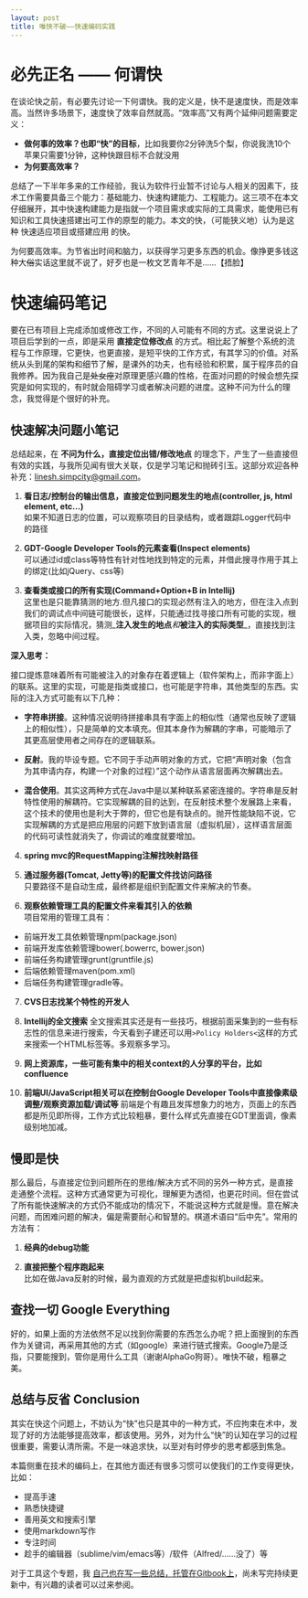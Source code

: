 ```yaml
---
layout: post
title: 唯快不破——快速编码实践
---
```


# 必先正名 —— 何谓快

在谈论快之前，有必要先讨论一下何谓快。我的定义是，快不是速度快，而是效率高。当然许多场景下，速度快了效率自然就高。“效率高”又有两个延伸问题需要定义：

* **做何事的效率？也即“快”的目标**，比如我要你2分钟洗5个梨，你说我洗10个苹果只需要1分钟，这种快跟目标不合就没用
* **为何要高效率？**

总结了一下半年多来的工作经验，我认为软件行业暂不讨论与人相关的因素下，技术工作需要具备三个能力：基础能力、快速构建能力、工程能力。这三项不在本文仔细展开，其中快速构建能力是指就一个项目需求或实际的工具需求，能使用已有知识和工具快速搭建出可工作的原型的能力。本文的快，（可能狭义地）认为是这种 快速适应项目或搭建应用 的快。

为何要高效率。为节省出时间和脑力，以获得学习更多东西的机会。像挣更多钱这种大~~俗~~实话这里就不说了，好歹也是一枚文艺青年不是……【捂脸】

# 快速编码笔记

要在已有项目上完成添加或修改工作，不同的人可能有不同的方式。这里说说上了项目后学到的一点，即是采用 **直接定位修改点** 的方式。相比起了解整个系统的流程与工作原理，它更快，也更直接，是短平快的工作方式，有其学习的价值。对系统从头到尾的架构和细节了解，是课外的功夫，也有经验和积累，属于程序员的自我修养。因为我自己是~~处女座~~对原理更感兴趣的性格，在面对问题的时候会想先探究是如何实现的，有时就会阻碍学习或者解决问题的进度。这种不问为什么的理念，我觉得是个很好的补充。

## 快速解决问题小笔记

总结起来，在 **不问为什么，直接定位出错/修改地点** 的理念下，产生了一些直接但有效的实践，与我所见闻有很大关联，仅是学习笔记和抛砖引玉。这部分欢迎各种补充：linesh.simpcity@gmail.com。

1. **看日志/控制台的输出信息，直接定位到问题发生的地点(controller, js, html element, etc...)**  
  如果不知道日志的位置，可以观察项目的目录结构，或者跟踪Logger代码中的路径

2. **GDT-Google Developer Tools的元素查看(Inspect elements)**  
  可以通过id或class等特性有针对性地找到特定的元素，并借此搜寻作用于其上的绑定(比如jQuery、css等)

3. **查看类或接口的所有实现(Command+Option+B in Intellij)**  
  这里也是只能靠猜测的地方.但凡接口的实现必然有注入的地方，但在注入点到我们的调试点中间链可能很长，这样，只能通过找寻接口所有可能的实现，根据项目的实际情况，猜测_**注入发生的地点**_和_**被注入的实际类型**_，直接找到注入类，忽略中间过程。

  **深入思考：**

  接口提炼意味着所有可能被注入的对象存在着逻辑上（软件架构上，而非字面上）的联系。这里的实现，可能是指类或接口，也可能是字符串，其他类型的东西。实际的注入方式可能有以下几种：
  * **字符串拼接**。这种情况说明待拼接串具有字面上的相似性（通常也反映了逻辑上的相似性），只是简单的文本填充。但其本身作为解耦的字串，可能暗示了其更高层使用者之间存在的逻辑联系。

  * **反射**。我的毕设专题。它不同于手动声明对象的方式，它把“声明对象（包含为其申请内存，构建一个对象的过程）”这个动作从语言层面再次解耦出去。

  * **混合使用**。其实这两种方式在Java中是以某种联系紧密连接的。字符串是反射特性使用的解耦符。它实现解耦的目的达到，在反射技术整个发展路上来看，这个技术的使用也是利大于弊的，但它也是有缺点的。抛开性能缺陷不说，它实现解耦的方式是把应用层的问题下放到语言层（虚拟机层），这样语言层面的代码可读性就消失了，你调试的难度就要增加。

4. **spring mvc的RequestMapping注解找映射路径**

5. **通过服务器(Tomcat, Jetty等)的配置文件找访问路径**  
  只要路径不是自动生成，最终都是组织到配置文件来解决的节奏。

6. **观察依赖管理工具的配置文件来看其引入的依赖**  
  项目常用的管理工具有：
  * 前端开发工具依赖管理npm(package.json)
  * 前端开发库依赖管理bower(.bowerrc, bower.json)
  * 前端任务构建管理grunt(gruntfile.js)
  * 后端依赖管理maven(pom.xml)
  * 后端任务构建管理gradle等。

7. **CVS日志找某个特性的开发人**

8. **Intellij的全文搜索**
  全文搜索其实还是有一些技巧，根据前面采集到的一些有标志性的信息来进行搜索，今天看到子建还可以用`>Policy Holders<`这样的方式来搜索一个HTML标签等。多观察多学习。

9. **网上资源库，一些可能有集中的相关context的人分享的平台，比如confluence**

10. **前端UI/JavaScript相关可以在控制台Google Developer Tools中直接像素级调整/观察资源加载/调试等**
  前端是个有趣且发挥想象力的地方，页面上的东西都是所见即所得，工作方式比较粗暴，要什么样式先直接在GDT里面调，像素级别地加减。

## 慢即是快

那么最后，与直接定位到问题所在的思维/解决方式不同的另外一种方式，是直接走通整个流程。这种方式通常更为可视化，理解更为透彻，也更花时间。但在尝试了所有能快速解决的方式仍不能成功的情况下，不能说这种方式就是慢。意在解决问题，而困难问题的解决，偏是需要耐心和智慧的。棋道术语曰“后中先”。常用的方法有：

1. **经典的debug功能**

2. **直接把整个程序跑起来**  
  比如在做Java反射的时候，最为直观的方式就是把虚拟机build起来。

## 查找一切 Google Everything 
好的，如果上面的方法依然不足以找到你需要的东西怎么办呢？把上面搜到的东西作为关键词，再采用其他的方式（如google）来进行链式搜索。Google乃是泛指，只要能搜到，管你是用什么工具（谢谢AlphaGo狗哥）。唯快不破，粗暴之美。

## 总结与反省 Conclusion

其实在快这个问题上，不妨认为“快”也只是其中的一种方式，不应拘束在术中，发现了好的方法能够提高效率，都该使用。另外，对为什么“快”的认知在学习的过程很重要，需要认清所需。不是一味追求快，以至对有时停步的思考都感到焦急。

本篇侧重在技术的编码上，在其他方面还有很多习惯可以使我们的工作变得更快，比如：

* 提高手速
* 熟悉快捷键
* 善用英文和搜索引擎
* 使用markdown写作
* 专注时间
* 趁手的编辑器（sublime/vim/emacs等）/软件（Alfred/……没了）等

对于工具这个专题，我 [自己也在写一些总结，托管在Gitbook上](https://www.gitbook.com/book/linesh/gitbook-elegant-mac-tools-system-closure/details)，尚未写完持续更新中，有兴趣的读者可以过来参阅。



